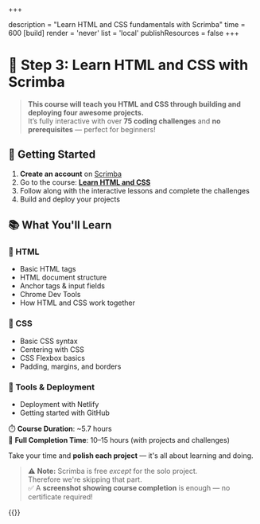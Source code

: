 +++

description = "Learn HTML and CSS fundamentals with Scrimba"
time = 600
[build]
  render = 'never'
  list = 'local'
  publishResources = false 
+++

# 🤖 Step 3: Learn HTML and CSS with Scrimba

> **This course will teach you HTML and CSS through building and deploying four awesome projects.**  
> It’s fully interactive with over **75 coding challenges** and **no prerequisites** — perfect for beginners!



## 🚀 Getting Started

1. **Create an account** on [Scrimba](https://scrimba.com)
2. Go to the course: [**Learn HTML and CSS**](https://scrimba.com/learn-html-and-css-c0p)
3. Follow along with the interactive lessons and complete the challenges
4. Build and deploy your projects


## 📚 What You'll Learn

### 🧱 HTML

- Basic HTML tags  
- HTML document structure  
- Anchor tags & input fields  
- Chrome Dev Tools  
- How HTML and CSS work together  

### 🎨 CSS

- Basic CSS syntax  
- Centering with CSS  
- CSS Flexbox basics  
- Padding, margins, and borders  

### 🧰 Tools & Deployment

- Deployment with Netlify  
- Getting started with GitHub  


⏱️ **Course Duration**: ~5.7 hours  
🧩 **Full Completion Time**: 10–15 hours (with projects and challenges)

Take your time and **polish each project** — it's all about learning and doing.



> ⚠️ **Note:** Scrimba is free *except* for the solo project.  
> Therefore we're skipping that part.  
> ✅ A **screenshot showing course completion** is enough — no certificate required!



{{<blocklink
src="https://scrimba.com/learn-html-and-css-c0p"
name="Learn HTML and CSS"
caption="Scrimba">}}
